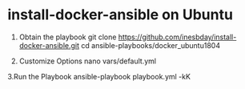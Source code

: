 # install-docker-ansible on Ubuntu

 
1. Obtain the playbook
git clone  https://github.com/inesbday/install-docker-ansible.git
cd ansible-playbooks/docker_ubuntu1804

2. Customize Options
nano vars/default.yml
 

3.Run the Playbook
ansible-playbook  playbook.yml -kK
